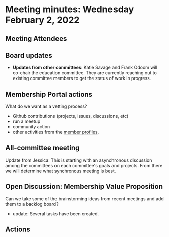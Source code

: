 # Meeting minutes: Wednesday February 2, 2022

## Meeting Attendees


## Board updates

- **Updates from other committees**: Katie Savage and Frank Odoom will co-chair the education committee. They are currently reaching out to existing committee members to get the status of work in progress.

## Membership Portal actions

What do we want as a vetting process?
- Github contributions (projects, issues, discussions, etc)
- run a meetup
- community action
- other activities from the [member profiles](../member-profiles.md).

## All-committee meeting

Update from Jessica: This is starting with an asynchronous discussion among the committees on each committee's goals and projects. From there we will determine what synchronous meeting is best.

## Open Discussion: Membership Value Proposition

Can we take some of the brainstorming ideas from recent meetings and add them to a backlog board?
- update: Several tasks have been created.

## Actions
